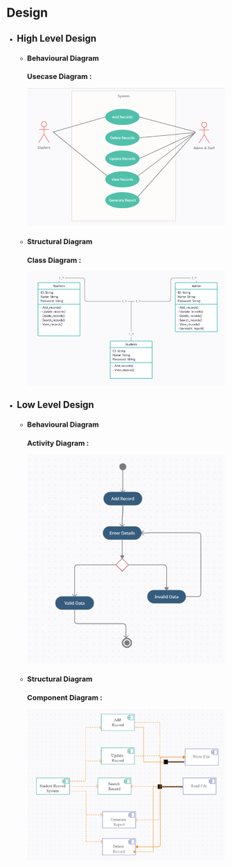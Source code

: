 # Design

* ## High Level Design 
  * ### Behavioural Diagram
    ### Usecase Diagram :
    ![UsecaseDiagram](https://github.com/thesingh07/259733-Mini-Project/blob/master/2_Architecture/behavior%20Diagrams/Usecase.png)

  * ### Structural Diagram
    ### Class Diagram :
    ![ClassDiagram](https://github.com/thesingh07/259733-Mini-Project/blob/master/2_Architecture/structure%20Diagrams/class.png)

* ## Low Level Design 
  * ### Behavioural Diagram
    ### Activity Diagram :
    ![ActivityDiagram](https://github.com/thesingh07/259733-Mini-Project/blob/master/2_Architecture/behavior%20Diagrams/Activity.png)

  * ### Structural Diagram
    ### Component Diagram :
    ![ComponentDiagram](https://github.com/thesingh07/259733-Mini-Project/blob/master/2_Architecture/structure%20Diagrams/component.png)
	
